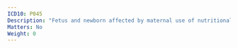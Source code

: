 ```yaml
---
ICD10: P045
Description: "Fetus and newborn affected by maternal use of nutritional chemical substances"
Matters: No
Weight: 0
---
```

